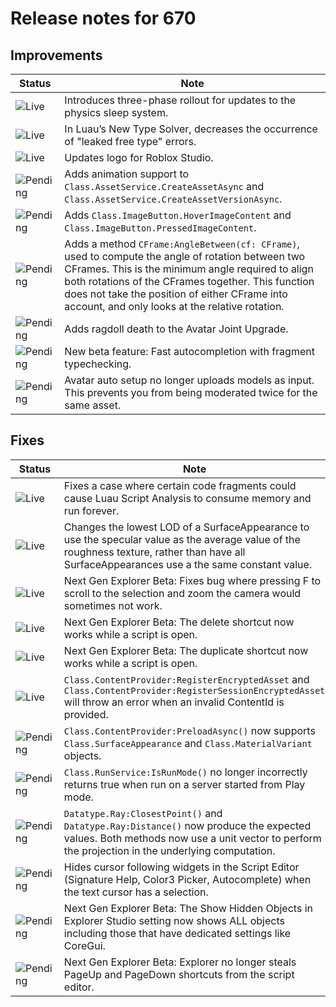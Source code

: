 # Release notes for 670

## Improvements

| Status | Note |
|--------|------|
| ![Live](https://img.shields.io/badge/Live-009E57?style=flat)  | Introduces three-phase rollout for updates to the physics sleep system. |
| ![Live](https://img.shields.io/badge/Live-009E57?style=flat)  | In Luau’s New Type Solver, decreases the occurrence of "leaked free type" errors.  |
| ![Live](https://img.shields.io/badge/Live-009E57?style=flat)  | Updates logo for Roblox Studio. |
| ![Pending](https://img.shields.io/badge/Pending-DEA517?style=flat)  | Adds animation support to `Class.AssetService.CreateAssetAsync` and `Class.AssetService.CreateAssetVersionAsync`. |
| ![Pending](https://img.shields.io/badge/Pending-DEA517?style=flat)  | Adds `Class.ImageButton.HoverImageContent` and `Class.ImageButton.PressedImageContent`. |
| ![Pending](https://img.shields.io/badge/Pending-DEA517?style=flat)  | Adds a method `CFrame:AngleBetween(cf: CFrame)`, used to compute the angle of rotation between two CFrames. This is the minimum angle required to align both rotations of the CFrames together. This function does not take the position of either CFrame into account, and only looks at the relative rotation. |
| ![Pending](https://img.shields.io/badge/Pending-DEA517?style=flat)  | Adds ragdoll death to the Avatar Joint Upgrade. |
| ![Pending](https://img.shields.io/badge/Pending-DEA517?style=flat)  | New beta feature: Fast autocompletion with fragment typechecking. |
| ![Pending](https://img.shields.io/badge/Pending-DEA517?style=flat)  | Avatar auto setup no longer uploads models as input. This prevents you from being moderated twice for the same asset. |
## Fixes

| Status | Note |
|--------|------|
| ![Live](https://img.shields.io/badge/Live-009E57?style=flat)  | Fixes a case where certain code fragments could cause Luau Script Analysis to consume memory and run forever. |
| ![Live](https://img.shields.io/badge/Live-009E57?style=flat)  | Changes the lowest LOD of a SurfaceAppearance to use the specular value as the average value of the roughness texture, rather than have all SurfaceAppearances use a the same constant value. |
| ![Live](https://img.shields.io/badge/Live-009E57?style=flat)  | Next Gen Explorer Beta: Fixes bug where pressing F to scroll to the selection and zoom the camera would sometimes not work. |
| ![Live](https://img.shields.io/badge/Live-009E57?style=flat)  | Next Gen Explorer Beta: The delete shortcut now works while a script is open. |
| ![Live](https://img.shields.io/badge/Live-009E57?style=flat)  | Next Gen Explorer Beta: The duplicate shortcut now works while a script is open. |
| ![Live](https://img.shields.io/badge/Live-009E57?style=flat)  | `Class.ContentProvider:RegisterEncryptedAsset` and `Class.ContentProvider:RegisterSessionEncryptedAsset` will throw an error when an invalid ContentId is provided.  |
| ![Pending](https://img.shields.io/badge/Pending-DEA517?style=flat)  | `Class.ContentProvider:PreloadAsync()` now supports `Class.SurfaceAppearance` and `Class.MaterialVariant` objects. |
| ![Pending](https://img.shields.io/badge/Pending-DEA517?style=flat)  | `Class.RunService:IsRunMode()` no longer incorrectly returns true when run on a server started from Play mode. |
| ![Pending](https://img.shields.io/badge/Pending-DEA517?style=flat)  | `Datatype.Ray:ClosestPoint()` and `Datatype.Ray:Distance()` now produce the expected values. Both methods now use a unit vector to perform the projection in the underlying computation. |
| ![Pending](https://img.shields.io/badge/Pending-DEA517?style=flat)  | Hides cursor following widgets in the Script Editor (Signature Help, Color3 Picker, Autocomplete) when the text cursor has a selection. |
| ![Pending](https://img.shields.io/badge/Pending-DEA517?style=flat)  | Next Gen Explorer Beta: The Show Hidden Objects in Explorer Studio setting now shows ALL objects including those that have dedicated settings like CoreGui. |
| ![Pending](https://img.shields.io/badge/Pending-DEA517?style=flat)  | Next Gen Explorer Beta: Explorer no longer steals PageUp and PageDown shortcuts from the script editor. |
